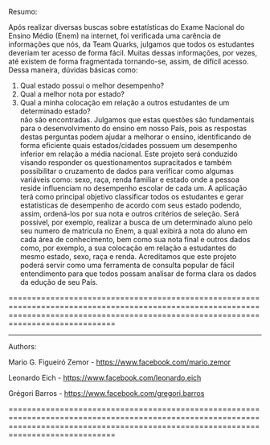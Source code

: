 
Resumo:

Após realizar diversas buscas sobre estatísticas do Exame Nacional do Ensino Médio (Enem) na internet, foi verificada uma carência de informações que nós, da Team Quarks, julgamos que todos os estudantes deveriam ter acesso de forma fácil. Muitas dessas informações, por vezes, até existem de forma fragmentada tornando-se, assim, de difícil acesso. Dessa maneira, dúvidas básicas como: <br/>
1) Qual estado possui o melhor desempenho? <br/>
2) Qual a melhor nota por estado? <br/>
3) Qual a minha colocação em relação a outros estudantes de um determinado estado?<br> não são encontradas. Julgamos que estas questões são fundamentais para o desenvolvimento do ensino em nosso País, pois as respostas destas perguntas podem ajudar a melhorar o ensino, identificando de forma eficiente quais estados/cidades possuem um desempenho inferior em relação a média nacional.
Este projeto será conduzido visando responder os questionamentos supracitados e também possibilitar o cruzamento de dados para verificar como algumas variáveis como: sexo, raça, renda familiar e estado onde a pessoa reside influenciam no desempenho escolar de cada um.
A aplicação terá como principal objetivo classificar todos os estudantes e gerar estatisticas de desempenho de acordo com seus estado podendo, assim, ordená-los por sua nota e outros critérios de seleção. Será possível, por exemplo, realizar a busca de um determinado aluno pelo seu numero de matricula no Enem, a qual exibirá a nota do aluno em cada área de conhecimento, bem como sua nota final e outros dados como, por exemplo, a sua colocação em relação a estudantes do mesmo estado, sexo, raça e renda. Acreditamos que este projeto poderá servir como uma ferramenta de consulta popular de fácil entendimento para que todos possam analisar de forma clara os dados da edução de seu País.

=========================================================================================================================================================================================
<hr/>
Authors:

Mario G. Figueiró Zemor - https://www.facebook.com/mario.zemor 

Leonardo Eich - https://www.facebook.com/leonardo.eich

Grégori Barros - https://www.facebook.com/gregori.barros


=========================================================================================================================================================================================
